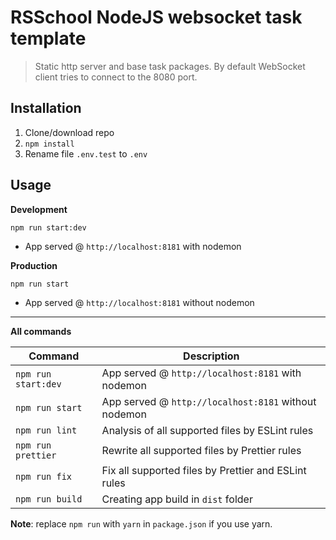# RSSchool NodeJS websocket task template
> Static http server and base task packages. 
> By default WebSocket client tries to connect to the 8080 port.

## Installation
1. Clone/download repo
2. `npm install`
3. Rename file `.env.test` to `.env`

## Usage
**Development**

`npm run start:dev`

* App served @ `http://localhost:8181` with nodemon

**Production**

`npm run start`

* App served @ `http://localhost:8181` without nodemon

---

**All commands**

Command | Description
--- | ---
`npm run start:dev` | App served @ `http://localhost:8181` with nodemon
`npm run start` | App served @ `http://localhost:8181` without nodemon
`npm run lint` | Analysis of all supported files by ESLint rules
`npm run prettier` | Rewrite all supported files by Prettier rules
`npm run fix` | Fix all supported files by Prettier and ESLint rules
`npm run build` | Creating app build in `dist` folder

**Note**: replace `npm run` with `yarn` in `package.json` if you use yarn.
